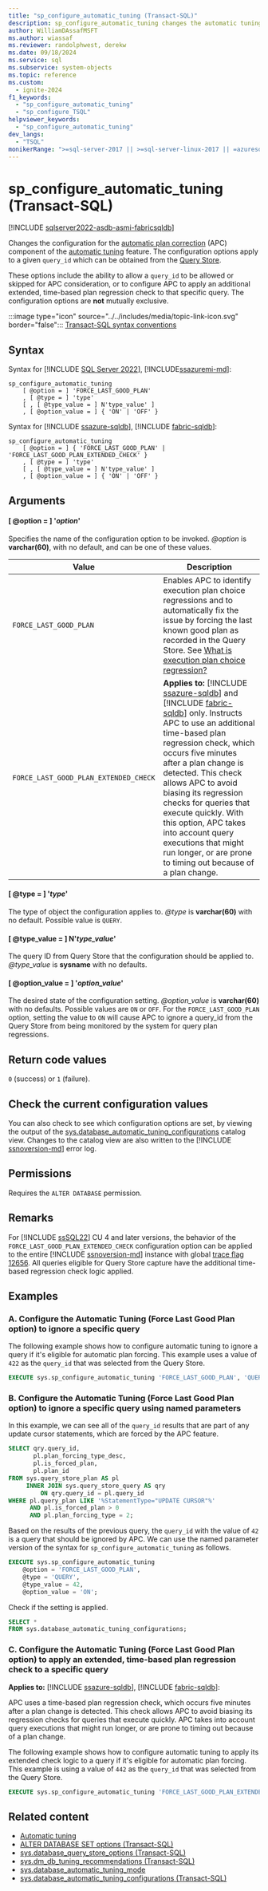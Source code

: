 ```yaml
---
title: "sp_configure_automatic_tuning (Transact-SQL)"
description: sp_configure_automatic_tuning changes the automatic tuning for a given query_id, to be allowed or skipped for consideration by automatic plan correction.
author: WilliamDAssafMSFT
ms.author: wiassaf
ms.reviewer: randolphwest, derekw
ms.date: 09/18/2024
ms.service: sql
ms.subservice: system-objects
ms.topic: reference
ms.custom:
  - ignite-2024
f1_keywords:
  - "sp_configure_automatic_tuning"
  - "sp_configure_TSQL"
helpviewer_keywords:
  - "sp_configure_automatic_tuning"
dev_langs:
  - "TSQL"
monikerRange: ">=sql-server-2017 || >=sql-server-linux-2017 || =azuresqldb-mi-current || =azuresqldb-current || =fabric"
---
```

# sp_configure_automatic_tuning (Transact-SQL)

[!INCLUDE [sqlserver2022-asdb-asmi-fabricsqldb](../../includes/applies-to-version/sqlserver2022-asdb-asmi-fabricsqldb.md)]

Changes the configuration for the [automatic plan correction](../automatic-tuning/automatic-tuning.md#automatic-plan-correction) (APC) component of the [automatic tuning](../automatic-tuning/automatic-tuning.md) feature. The configuration options apply to a given `query_id` which can be obtained from the [Query Store](../performance/monitoring-performance-by-using-the-query-store.md).

These options include the ability to allow a `query_id` to be allowed or skipped for APC consideration, or to configure APC to apply an additional extended, time-based plan regression check to that specific query. The configuration options are **not** mutually exclusive.

:::image type="icon" source="../../includes/media/topic-link-icon.svg" border="false"::: [Transact-SQL syntax conventions](../../t-sql/language-elements/transact-sql-syntax-conventions-transact-sql.md)

## Syntax

Syntax for [!INCLUDE [SQL Server 2022](../../includes/sssql22-md.md)], [!INCLUDE[ssazuremi-md](../../includes/ssazuremi-md.md)]:

```syntaxsql
sp_configure_automatic_tuning
    [ @option = ] 'FORCE_LAST_GOOD_PLAN'
    , [ @type = ] 'type'
    [ , [ @type_value = ] N'type_value' ]
    , [ @option_value = ] { 'ON' | 'OFF' }
```

Syntax for [!INCLUDE [ssazure-sqldb](../../includes/ssazure-sqldb.md)], [!INCLUDE [fabric-sqldb](../../includes/fabric-sqldb.md)]:

```syntaxsql
sp_configure_automatic_tuning
    [ @option = ] { 'FORCE_LAST_GOOD_PLAN' | 'FORCE_LAST_GOOD_PLAN_EXTENDED_CHECK' }
    , [ @type = ] 'type'
    [ , [ @type_value = ] N'type_value' ]
    , [ @option_value = ] { 'ON' | 'OFF' }
```

## Arguments

#### [ @option = ] '*option*'

Specifies the name of the configuration option to be invoked. *@option* is **varchar(60)**, with no default, and can be one of these values.

| Value | Description |
| --- | --- |
| `FORCE_LAST_GOOD_PLAN` | Enables APC to identify execution plan choice regressions and to automatically fix the issue by forcing the last known good plan as recorded in the Query Store. See [What is execution plan choice regression?](../automatic-tuning/automatic-tuning.md#what-is-execution-plan-choice-regression) |
| `FORCE_LAST_GOOD_PLAN_EXTENDED_CHECK` | **Applies to:** [!INCLUDE [ssazure-sqldb](../../includes/ssazure-sqldb.md)] and  [!INCLUDE [fabric-sqldb](../../includes/fabric-sqldb.md)] only. Instructs APC to use an additional time-based plan regression check, which occurs five minutes after a plan change is detected. This check allows APC to avoid biasing its regression checks for queries that execute quickly. With this option, APC takes into account query executions that might run longer, or are prone to timing out because of a plan change. |

#### [ @type = ] '*type*'

The type of object the configuration applies to. *@type* is **varchar(60)** with no default. Possible value is `QUERY`.

#### [ @type_value = ] N'*type_value*'

The query ID from Query Store that the configuration should be applied to. *@type_value* is **sysname** with no defaults.

#### [ @option_value = ] '*option_value*'

The desired state of the configuration setting. *@option_value* is **varchar(60)** with no defaults. Possible values are `ON` or `OFF`. For the `FORCE_LAST_GOOD_PLAN` option, setting the value to `ON` will cause APC to ignore a query_id from the Query Store from being monitored by the system for query plan regressions.

## Return code values

`0` (success) or `1` (failure).

## Check the current configuration values

You can also check to see which configuration options are set, by viewing the output of the [sys.database_automatic_tuning_configurations](../system-catalog-views/sys-database-automatic-tuning-configurations-transact-sql.md) catalog view. Changes to the catalog view are also written to the [!INCLUDE [ssnoversion-md](../../includes/ssnoversion-md.md)] error log.

## Permissions

Requires the `ALTER DATABASE` permission.

## Remarks

For [!INCLUDE [ssSQL22](../../includes/sssql22-md.md)] CU 4 and later versions, the behavior of the `FORCE_LAST_GOOD_PLAN_EXTENDED_CHECK` configuration option can be applied to the entire [!INCLUDE [ssnoversion-md](../../includes/ssnoversion-md.md)] instance with global [trace flag 12656](../../t-sql/database-console-commands/dbcc-traceon-trace-flags-transact-sql.md#tf12656). All queries eligible for Query Store capture have the additional time-based regression check logic applied.

## Examples

### A. Configure the Automatic Tuning (Force Last Good Plan option) to ignore a specific query

The following example shows how to configure automatic tuning to ignore a query if it's eligible for automatic plan forcing. This example uses a value of `422` as the `query_id` that was selected from the Query Store.

```sql
EXECUTE sys.sp_configure_automatic_tuning 'FORCE_LAST_GOOD_PLAN', 'QUERY', 422, 'ON';
```

### B. Configure the Automatic Tuning (Force Last Good Plan option) to ignore a specific query using named parameters

In this example, we can see all of the `query_id` results that are part of any update cursor statements, which are forced by the APC feature.

```sql
SELECT qry.query_id,
       pl.plan_forcing_type_desc,
       pl.is_forced_plan,
       pl.plan_id
FROM sys.query_store_plan AS pl
     INNER JOIN sys.query_store_query AS qry
         ON qry.query_id = pl.query_id
WHERE pl.query_plan LIKE '%StatementType="UPDATE CURSOR"%'
      AND pl.is_forced_plan > 0
      AND pl.plan_forcing_type = 2;
```

Based on the results of the previous query, the `query_id` with the value of `42` is a query that should be ignored by APC. We can use the named parameter version of the syntax for `sp_configure_automatic_tuning` as follows.

```sql
EXECUTE sys.sp_configure_automatic_tuning
    @option = 'FORCE_LAST_GOOD_PLAN',
    @type = 'QUERY',
    @type_value = 42,
    @option_value = 'ON';
```

Check if the setting is applied.

```sql
SELECT *
FROM sys.database_automatic_tuning_configurations;
```

### C. Configure the Automatic Tuning (Force Last Good Plan option) to apply an extended, time-based plan regression check to a specific query

**Applies to:** [!INCLUDE [ssazure-sqldb](../../includes/ssazure-sqldb.md)],  [!INCLUDE [fabric-sqldb](../../includes/fabric-sqldb.md)]:

APC uses a time-based plan regression check, which occurs five minutes after a plan change is detected. This check allows APC to avoid biasing its regression checks for queries that execute quickly. APC takes into account query executions that might run longer, or are prone to timing out because of a plan change.

The following example shows how to configure automatic tuning to apply its extended check logic to a query if it's eligible for automatic plan forcing. This example is using a value of `442` as the `query_id` that was selected from the Query Store.

```sql
EXECUTE sys.sp_configure_automatic_tuning 'FORCE_LAST_GOOD_PLAN_EXTENDED_CHECK', 'QUERY', 442, 'ON';
```

## Related content

- [Automatic tuning](../automatic-tuning/automatic-tuning.md)
- [ALTER DATABASE SET options (Transact-SQL)](../../t-sql/statements/alter-database-transact-sql-set-options.md)
- [sys.database_query_store_options (Transact-SQL)](../system-catalog-views/sys-database-query-store-options-transact-sql.md)
- [sys.dm_db_tuning_recommendations (Transact-SQL)](../system-dynamic-management-views/sys-dm-db-tuning-recommendations-transact-sql.md)
- [sys.database_automatic_tuning_mode](../system-catalog-views/sys-database-automatic-tuning-mode-transact-sql.md)
- [sys.database_automatic_tuning_configurations (Transact-SQL)](../system-catalog-views/sys-database-automatic-tuning-configurations-transact-sql.md)
